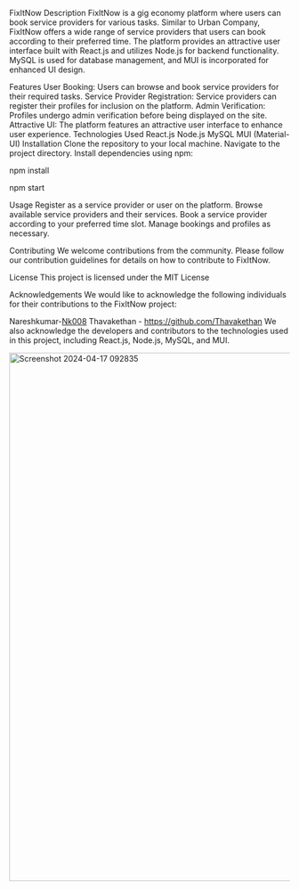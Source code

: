 FixItNow
Description
FixItNow is a gig economy platform where users can book service providers for various tasks. Similar to Urban Company, FixItNow offers a wide range of service providers that users can book according to their preferred time. The platform provides an attractive user interface built with React.js and utilizes Node.js for backend functionality. MySQL is used for database management, and MUI is incorporated for enhanced UI design.

Features
User Booking: Users can browse and book service providers for their required tasks.
Service Provider Registration: Service providers can register their profiles for inclusion on the platform.
Admin Verification: Profiles undergo admin verification before being displayed on the site.
Attractive UI: The platform features an attractive user interface to enhance user experience.
Technologies Used
React.js
Node.js
MySQL
MUI (Material-UI)
Installation
Clone the repository to your local machine.
Navigate to the project directory.
Install dependencies using npm:

npm install

npm start

Usage
Register as a service provider or user on the platform.
Browse available service providers and their services.
Book a service provider according to your preferred time slot.
Manage bookings and profiles as necessary.


Contributing
We welcome contributions from the community. Please follow our contribution guidelines for details on how to contribute to FixItNow.

License
This project is licensed under the MIT License


Acknowledgements
We would like to acknowledge the following individuals for their contributions to the FixItNow project:

Nareshkumar-[Nk008](https://github.com/Nk008)
Thavakethan - https://github.com/Thavakethan
We also acknowledge the developers and contributors to the technologies used in this project, including React.js, Node.js, MySQL, and MUI.


<img width="949" alt="Screenshot 2024-04-17 092835" src="https://github.com/Powsishan/FixItNow/assets/138444583/3c752f56-a8f5-4e35-9928-1c885223e170">

